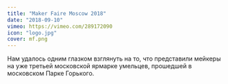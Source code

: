 ```yaml
---
title: "Maker Faire Moscow 2018"
date: "2018-09-10"
vimeo: https://vimeo.com/289172090
icon: "logo.jpg"
cover: mf.png
---
```


Нам удалось одним глазком взглянуть на то, что представили мейкеры на уже третьей московской ярмарке умельцев, прошедшей в московском Парке Горького.
